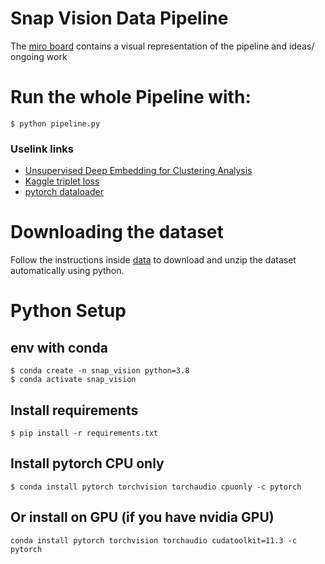 # Snap Vision Data Pipeline
The [miro board](https://miro.com/app/board/uXjVOGzD1U0=/) contains a visual representation of the pipeline and ideas/ ongoing work

# Run the whole Pipeline with:
```
$ python pipeline.py
```

### Uselink links
 - [Unsupervised Deep Embedding for Clustering Analysis](https://arxiv.org/pdf/1511.06335.pdf)
 - [Kaggle triplet loss](https://www.kaggle.com/code/hirotaka0122/triplet-loss-with-pytorch/notebook)
 - [pytorch dataloader](https://pytorch.org/tutorials/beginner/data_loading_tutorial.html)


# Downloading the dataset
Follow the instructions inside [data](./data) to download and unzip the dataset automatically using python.

# Python Setup
## env with conda
```
$ conda create -n snap_vision python=3.8
$ conda activate snap_vision
```
## Install requirements
```
$ pip install -r requirements.txt
```
## Install pytorch CPU only
```
$ conda install pytorch torchvision torchaudio cpuonly -c pytorch
```
## Or install on GPU (if you have nvidia GPU)
```
conda install pytorch torchvision torchaudio cudatoolkit=11.3 -c pytorch
```
